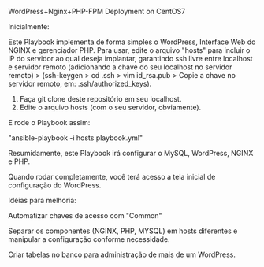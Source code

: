 WordPress+Nginx+PHP-FPM Deployment on CentOS7

Inicialmente:

Este Playbook implementa de forma simples o WordPress, Interface Web do NGINX e gerenciador PHP. Para usar, edite o arquivo "hosts" para incluir o IP do servidor ao qual deseja implantar, garantindo ssh livre entre localhost e servidor remoto (adicionando a chave do seu localhost no servidor remoto) > (ssh-keygen > cd .ssh > vim id_rsa.pub > Copie a chave no servidor remoto, em: .ssh/authorized_keys). 

1. Faça git clone deste repositório em seu localhost.
2. Edite o arquivo hosts (com o seu servidor, obviamente).

E rode o Playbook assim:

"ansible-playbook -i hosts playbook.yml"

Resumidamente, este Playbook irá configurar o MySQL, WordPress, NGINX e PHP. 

Quando rodar completamente, você terá acesso a tela inicial de configuração do WordPress.

Idéias para melhoria:

Automatizar chaves de acesso com "Common"

Separar os componentes (NGINX, PHP, MYSQL) em hosts diferentes e manipular a configuração conforme necessidade.

Criar tabelas no banco para administração de mais de um WordPress.
